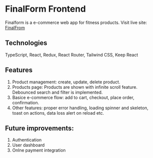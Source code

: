 # FinalForm Frontend
Finalform is a e-commerce web app for fitness products. Visit live site: [FinalFrom](https://final-form-frontend.vercel.app/)

## Technologies
TypeScript, React, Redux, React Router, Tailwind CSS, Keep React

## Features
1. Product management: create, update, delete product.
2. Products page: Products are shown with infinite scroll feature. Debounced search and filter is implemented.
3. Basice e-commerce flow: add to cart, checkout, place order, confirmation.
4. Other features: proper error handling, loading spinner and skeleton, toast on actions, data loss alert on reload etc.

## Future improvements:
1. Authentication
2. User dashboard
3. Onlne payment integration
